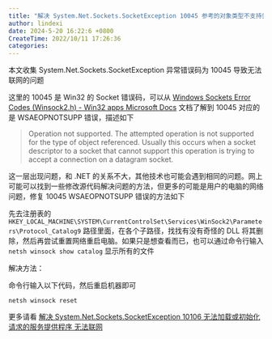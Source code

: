 ```yaml
---
title: "解决 System.Net.Sockets.SocketException 10045 参考的对象类型不支持尝试的操作 无法联网"
author: lindexi
date: 2024-5-20 16:22:6 +0800
CreateTime: 2022/10/11 17:26:36
categories: 
---
```


本文收集 System.Net.Sockets.SocketException 异常错误码为 10045 导致无法联网的问题

<!--more-->


<!-- CreateTime:2022/10/11 17:26:36 -->

<!-- 发布 -->

这里的 10045 是 Win32 的 Socket 错误码，可以从 [Windows Sockets Error Codes (Winsock2.h) - Win32 apps Microsoft Docs](https://docs.microsoft.com/en-us/windows/win32/winsock/windows-sockets-error-codes-2 ) 文档了解到 10045 对应的是 WSAEOPNOTSUPP 错误，描述如下

> Operation not supported.
>   The attempted operation is not supported for the type of object referenced. Usually this occurs when a socket descriptor to a socket that cannot support this operation is trying to accept a connection on a datagram socket.

这一层出现问题，和 .NET 的关系不大，其他技术也可能会遇到相同的问题。网上可能可以找到一些修改源代码解决问题的方法，但更多的可能是用户的电脑的网络问题，修复 10045 WSAEOPNOTSUPP 错误的方法如下

先去注册表的 `HKEY_LOCAL_MACHINE\SYSTEM\CurrentControlSet\Services\WinSock2\Parameters\Protocol_Catalog9` 路径里面，在各个子路径，找找有没有奇怪的 DLL 将其删除，然后再尝试重置网络重启电脑。如果只是想查看而已，也可以通过命令行输入 `netsh winsock show catalog` 显示所有的文件

解决方法：

命令行输入以下代码，然后重启机器即可

```
netsh winsock reset
```

更多请看 [解决 System.Net.Sockets.SocketException 10106 无法加载或初始化请求的服务提供程序 无法联网](https://blog.lindexi.com/post/%E8%A7%A3%E5%86%B3-System.Net.Sockets.SocketException-10106-%E6%97%A0%E6%B3%95%E5%8A%A0%E8%BD%BD%E6%88%96%E5%88%9D%E5%A7%8B%E5%8C%96%E8%AF%B7%E6%B1%82%E7%9A%84%E6%9C%8D%E5%8A%A1%E6%8F%90%E4%BE%9B%E7%A8%8B%E5%BA%8F-%E6%97%A0%E6%B3%95%E8%81%94%E7%BD%91.html )
